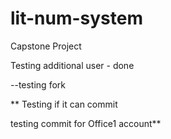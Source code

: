 # lit-num-system
Capstone Project

Testing additional user - done

--testing fork

** Testing if it can commit

testing commit for Office1 account**